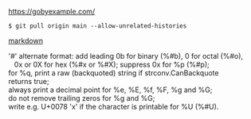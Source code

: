 https://gobyexample.com/

```
$ git pull origin main --allow-unrelated-histories
```

[markdown](https://www.markdownguide.org/basic-syntax/)

'#' alternate format: add leading 0b for binary (%#b), 0 for octal (%#o),<br>
&nbsp;&nbsp;&nbsp;0x or 0X for hex (%#x or %#X); suppress 0x for %p (%#p);<br>
	for %q, print a raw (backquoted) string if strconv.CanBackquote<br>
	returns true;<br>
	always print a decimal point for %e, %E, %f, %F, %g and %G;<br>
	do not remove trailing zeros for %g and %G;<br>
	write e.g. U+0078 'x' if the character is printable for %U (%#U).
